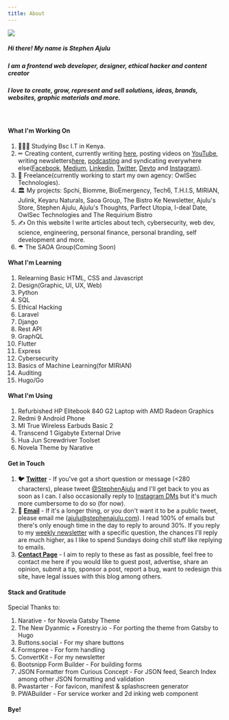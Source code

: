 ```yaml
---
title: About
---
```

![](/images/stephen-ajulu-1.jpg)

##### Hi there! My name is Stephen Ajulu

##### I am a frontend web developer, designer, ethical hacker and content creator

##### I love to create, grow, represent and sell solutions, ideas, brands, websites, graphic materials and more.

<br>

#### What I'm Working On

1. 👨🏼‍⚕️ Studying Bsc I.T in Kenya.
2. ✏ Creating content, currently writing [here](https://ajulusthoughts.stephenajulu.com), posting videos on [YouTube](https://www.youtube.com/channel/UC043ZXL-t3yqtgcIxJmkHuA), writing newsletters[here](https://stephenajulu.substack.com), [podcasting](https://anchor.fm/stephenajulu) and syndicating everywhere else([Facebook](https://www.facebook.com/stephenajulu), [Medium](https://stephenajulu.medium.com/), [Linkedin](https://www.linkedin.com/in/stephenajulu/), [Twitter](https://twitter.com/stephenajulu), [Devto](https://dev.to/stephenajulu) and [Instagram](https://www.instagram.com/stephenajulu)).
3. 💼 Freelance(currently working to start my own agency: OwlSec Technologies).
4. 🏛 My projects: Spchi, Biomme, BioEmergency, Tech6, T.H.I.S, MIRIAN, Julink, Keyaru Naturals, Saoa Group, The Bistro Ke Newsletter, Ajulu's Store, Stephen Ajulu, Ajulu's Thoughts, Parfect Utopia, I-deal Date, OwlSec Technologies and The Requirium Bistro
5. ✍️ On this website I write articles about tech, cybersecurity, web dev, science, engineering, personal finance, personal branding, self development and more.
6. ☂ The SAOA Group(Coming Soon)

#### What I'm Learning

1. Relearning Basic HTML, CSS and Javascript
2. Design(Graphic, UI, UX, Web)
3. Python
4. SQL
5. Ethical Hacking
6. Laravel
7. Django
8. Rest API
9. GraphQL
10. Flutter
11. Express
12. Cybersecurity
13. Basics of Machine Learning(for MIRIAN)
14. Auditing
15. Hugo/Go

#### What I'm Using

1. Refurbished HP Elitebook 840 G2 Laptop with AMD Radeon Graphics
2. Redmi 9 Android Phone
3. MI True Wireless Earbuds Basic 2
4. Transcend 1 Gigabyte External Drive
5. Hua Jun Screwdriver Toolset
6. Novela Theme by Narative

#### Get in Touch

1. **🐦** [**Twitter**](https://twitter.com/stephenajulu) - If you've got a short question or message (<280 characters), please tweet [@StephenAjulu](https://twitter.com/stephenajulu) and I'll get back to you as soon as I can. I also occasionally reply to [Instagram DMs](https://instagram.com/stephenajulu) but it's much more cumbersome to do so (for now).
2. **📨** [**Email**](mailto:alunje73@gmail.com) - If it's a longer thing, or you don't want it to be a public tweet, please email me (ajulu@stephenajulu.com). I read 100% of emails but there's only enough time in the day to reply to around 30%. If you reply to my [weekly newsletter](https://newsletter.stephenajulu.com/) with a specific question, the chances I'll reply are much higher, as I like to spend Sundays doing chill stuff like replying to emails.
3. [**Contact Page**](/contact) - I aim to reply to these as fast as possible, feel free to contact me here if you would like to guest post, advertise, share an opinion, submit a tip, sponsor a post, report a bug, want to redesign this site, have legal issues with this blog among others.

#### Stack and Gratitude

Special Thanks to:

1. Narative - for Novela Gatsby Theme
2. The New Dyanmic + Forestry.io - For porting the theme from Gatsby to Hugo
3. Buttons.social - For my share buttons
4. Formspree - For form handling
5. ConvertKit - For my newsletter
6. Bootsnipp Form Builder - For building forms
7. JSON Formatter from Curious Concept - For JSON feed, Search Index among other JSON formatting and validation
8. Pwastarter - For favicon, manifest & splashscreen generator
9. PWABuilder - For service worker and 2d inking web component

#### Bye!
